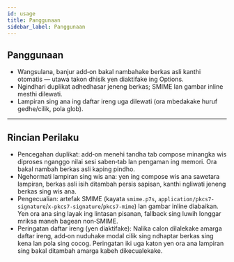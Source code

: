 ```yaml
---
id: usage
title: Panggunaan
sidebar_label: Panggunaan
---
```


## Panggunaan

- Wangsulana, banjur add‑on bakal nambahake berkas asli kanthi otomatis — utawa takon dhisik yen diaktifake ing Options.
- Ngindhari duplikat adhedhasar jeneng berkas; SMIME lan gambar inline mesthi dilewati.
- Lampiran sing ana ing daftar ireng uga dilewati (ora mbedakake huruf gedhe/cilik, pola glob).

---

## Rincian Perilaku

- Pencegahan duplikat: add‑on menehi tandha tab compose minangka wis diproses nganggo nilai sesi saben‑tab lan pengaman ing memori. Ora bakal nambah berkas asli kaping pindho.
- Ngehormati lampiran sing wis ana: yen ing compose wis ana sawetara lampiran, berkas asli isih ditambah persis sapisan, kanthi ngliwati jeneng berkas sing wis ana.
- Pengecualian: artefak SMIME (kayata `smime.p7s`, `application/pkcs7-signature`/`x-pkcs7-signature`/`pkcs7-mime`) lan gambar inline diabaikan. Yen ora ana sing layak ing lintasan pisanan, fallback sing luwih longgar mriksa maneh bagean non‑SMIME.
- Peringatan daftar ireng (yen diaktifake): Nalika calon dilalekake amarga daftar ireng, add‑on nuduhake modal cilik sing ndhaptar berkas sing kena lan pola sing cocog. Peringatan iki uga katon yen ora ana lampiran sing bakal ditambah amarga kabeh dikecualekake.
